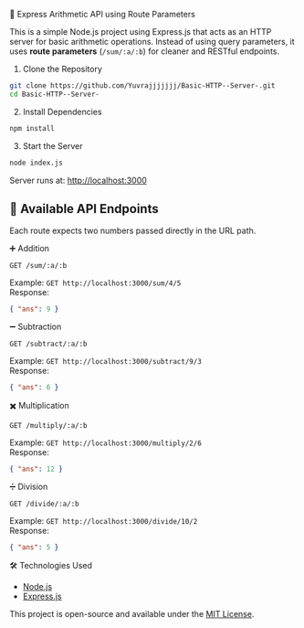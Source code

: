 🧮 Express Arithmetic API using Route Parameters

This is a simple Node.js project using Express.js that acts as an HTTP server for basic arithmetic operations. Instead of using query parameters, it uses **route parameters** (`/sum/:a/:b`) for cleaner and RESTful endpoints.

1. Clone the Repository

```bash
git clone https://github.com/Yuvrajjjjjjj/Basic-HTTP--Server-.git
cd Basic-HTTP--Server-
```

2. Install Dependencies

```bash
npm install
```

3. Start the Server

```bash
node index.js
```

Server runs at: [http://localhost:3000](http://localhost:3000)


## 📌 Available API Endpoints

Each route expects two numbers passed directly in the URL path.

➕ Addition

```http
GET /sum/:a/:b
```
Example:
`GET http://localhost:3000/sum/4/5`  
Response:  
```json
{ "ans": 9 }
```


➖ Subtraction

```http
GET /subtract/:a/:b
```
Example:
`GET http://localhost:3000/subtract/9/3`  
Response:
```json
{ "ans": 6 }
```


✖️ Multiplication

```http
GET /multiply/:a/:b
```
Example:
`GET http://localhost:3000/multiply/2/6`  
Response:  
```json
{ "ans": 12 }
```


➗ Division

```http
GET /divide/:a/:b
```
Example: 
`GET http://localhost:3000/divide/10/2`  
Response:
```json
{ "ans": 5 }
```

🛠 Technologies Used

- [Node.js](https://nodejs.org/)
- [Express.js](https://expressjs.com/)

This project is open-source and available under the [MIT License](LICENSE).
